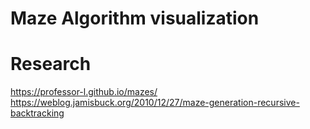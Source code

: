 # Maze Algorithm visualization

# Research
https://professor-l.github.io/mazes/
https://weblog.jamisbuck.org/2010/12/27/maze-generation-recursive-backtracking

